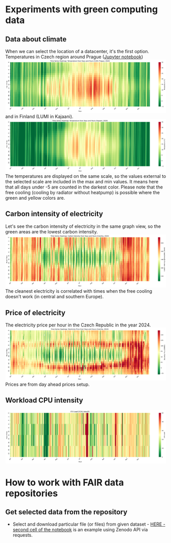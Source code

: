 # Experiments with green computing data
## Data about climate
When we can select the location of a datacenter, it's the first option. Temperatures in Czech region around Prague ([Jupyter notebook](/examples/ERA5-temperature.ipynb))
![](images/t2mCZ012020.png) and in Finland (LUMI in Kajaani). ![](images/t2mFI1D2020.png) The temperatures are displayed on the same scale, so the values external to the selected scale are included in the max and min values. It means here that all days under -5 are counted in the darkest color.
Please note that the free cooling (cooling by radiator without heatpump) is possible where the green and yellow colors are.
## Carbon intensity of electricity
Let's see the carbon intensity of electricity in the same graph view, so the green areas are the lowest carbon intensity.
![](images/CO2I-CZ-2024-heatmap.png)
The cleanest electricity is correlated with times when the free cooling doesn't work (in central and southern Europe).
## Price of electricity
The electricity price per hour in the Czech Republic in the year 2024.
![](images/heatmap_electricity_price_CZ_2024.png)
Prices are from day ahead prices setup.
## Workload CPU intensity
![](images/Adan15-2024-heatmap.png)
# How to work with FAIR data repositories
## Get selected data from the repository
* Select and download particular file (or files) from given dataset - [HERE - second cell of the notebook](/examples/ERA5-temperature.ipynb) is an example using Zenodo API via requests.
